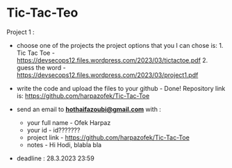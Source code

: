 # Tic-Tac-Teo


Project 1 :

- choose one of the projects 
    the project options  that you I can chose is:
        1. Tic Tac Toe - https://devsecops12.files.wordpress.com/2023/03/tictactoe.pdf
        2. guess the word - https://devsecops12.files.wordpress.com/2023/03/project1.pdf
- write the code and upload the files to your github - Done!
    Repository link is:
        https://github.com/harpazofek/Tic-Tac-Toe
- send an email to **hothaifazoubi@gmail.com**  with : 
     - your full name - Ofek Harpaz
     - your id - id???????
     - project link - https://github.com/harpazofek/Tic-Tac-Toe
     - notes - Hi Hodi,
     blabla bla

- deadline : 28.3.2023 23:59
 
